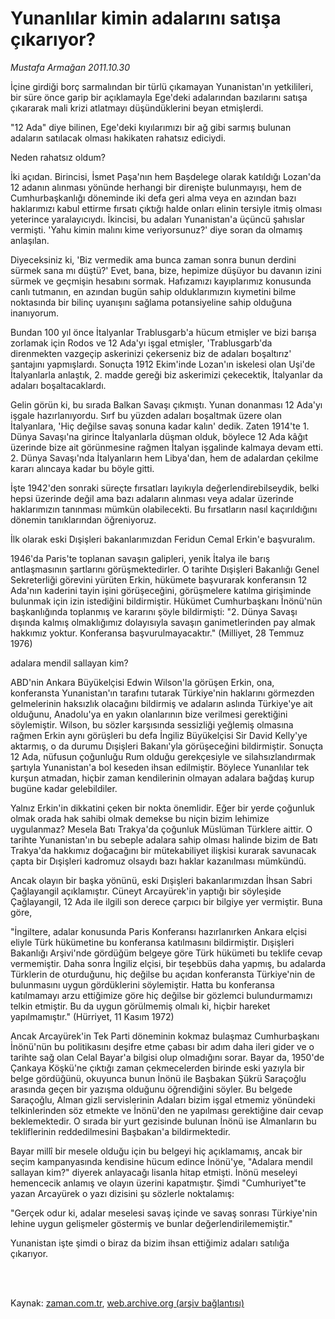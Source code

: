 # Yunanlılar kimin adalarını satışa çıkarıyor?

*Mustafa Armağan 2011.10.30*

<td class="columnist-detail">
<p>İçine girdiği borç sarmalından bir türlü çıkamayan Yunanistan'ın yetkilileri, bir süre önce garip bir açıklamayla Ege'deki adalarından bazılarını satışa çıkararak mali krizi atlatmayı düşündüklerini beyan etmişlerdi.</p>
<p>
<div id="haberMetinDiv">
<p>"12 Ada" diye bilinen, Ege'deki kıyılarımızı bir ağ gibi sarmış bulunan adaların satılacak olması hakikaten rahatsız ediciydi.
<p>Neden rahatsız oldum?
<p>İki açıdan. Birincisi, İsmet Paşa'nın hem Başdelege olarak katıldığı Lozan'da 12 adanın alınması yönünde herhangi bir direnişte bulunmayışı, hem de Cumhurbaşkanlığı döneminde iki defa geri alma veya en azından bazı haklarımızı kabul ettirme fırsatı çıktığı halde onları elinin tersiyle itmiş olması yeterince yaralayıcıydı. İkincisi, bu adaları Yunanistan'a üçüncü şahıslar vermişti. 'Yahu kimin malını kime veriyorsunuz?' diye soran da olmamış anlaşılan.
<p>Diyeceksiniz ki, 'Biz vermedik ama bunca zaman sonra bunun derdini sürmek sana mı düştü?' Evet, bana, bize, hepimize düşüyor bu davanın izini sürmek ve geçmişin hesabını sormak. Hafızamızı kayıplarımız konusunda canlı tutmanın, en azından bugün sahip olduklarımızın kıymetini bilme noktasında bir bilinç uyanışını sağlama potansiyeline sahip olduğuna inanıyorum.
<p>Bundan 100 yıl önce İtalyanlar Trablusgarb'a hücum etmişler ve bizi barışa zorlamak için Rodos ve 12 Ada'yı işgal etmişler, 'Trablusgarb'da direnmekten vazgeçip askerinizi çekerseniz biz de adaları boşaltırız' şantajını yapmışlardı. Sonuçta 1912 Ekim'inde Lozan'ın iskelesi olan Uşi'de İtalyanlarla anlaştık, 2. madde gereği biz askerimizi çekecektik, İtalyanlar da adaları boşaltacaklardı.
<p>Gelin görün ki, bu sırada Balkan Savaşı çıkmıştı. Yunan donanması 12 Ada'yı işgale hazırlanıyordu. Sırf bu yüzden adaları boşaltmak üzere olan İtalyanlara, 'Hiç değilse savaş sonuna kadar kalın' dedik. Zaten 1914'te 1. Dünya Savaşı'na girince İtalyanlarla düşman olduk, böylece 12 Ada kâğıt üzerinde bize ait görünmesine rağmen İtalyan işgalinde kalmaya devam etti. 2. Dünya Savaşı'nda İtalyanların hem Libya'dan, hem de adalardan çekilme kararı alıncaya kadar bu böyle gitti.
<p>İşte 1942'den sonraki süreçte fırsatları layıkıyla değerlendirebilseydik, belki hepsi üzerinde değil ama bazı adaların alınması veya adalar üzerinde haklarımızın tanınması mümkün olabilecekti. Bu fırsatların nasıl kaçırıldığını dönemin tanıklarından öğreniyoruz.
<p>İlk olarak eski Dışişleri bakanlarımızdan Feridun Cemal Erkin'e başvuralım.
<p>1946'da Paris'te toplanan savaşın galipleri, yenik İtalya ile barış antlaşmasının şartlarını görüşmektedirler. O tarihte Dışişleri Bakanlığı Genel Sekreterliği görevini yürüten Erkin, hükümete başvurarak konferansın 12 Ada'nın kaderini tayin işini görüşeceğini, görüşmelere katılma girişiminde bulunmak için izin istediğini bildirmiştir. Hükümet Cumhurbaşkanı İnönü'nün başkanlığında toplanmış ve kararını şöyle bildirmişti: "2. Dünya Savaşı dışında kalmış olmaklığımız dolayısıyla savaşın ganimetlerinden pay almak hakkımız yoktur. Konferansa başvurulmayacaktır." (Milliyet, 28 Temmuz 1976)
<p>adalara mendil sallayan kim?
<p>ABD'nin Ankara Büyükelçisi Edwin Wilson'la görüşen Erkin, ona, konferansta Yunanistan'ın tarafını tutarak Türkiye'nin haklarını görmezden gelmelerinin haksızlık olacağını bildirmiş ve adaların aslında Türkiye'ye ait olduğunu, Anadolu'ya en yakın olanlarının bize verilmesi gerektiğini söylemiştir. Wilson, bu sözler karşısında sessizliği yeğlemiş olmasına rağmen Erkin aynı görüşleri bu defa İngiliz Büyükelçisi Sir David Kelly'ye aktarmış, o da durumu Dışişleri Bakanı'yla görüşeceğini bildirmiştir. Sonuçta 12 Ada, nüfusun çoğunluğu Rum olduğu gerekçesiyle ve silahsızlandırmak şartıyla Yunanistan'a bol keseden ihsan edilmiştir. Böylece Yunanlılar tek kurşun atmadan, hiçbir zaman kendilerinin olmayan adalara bağdaş kurup bugüne kadar gelebildiler.
<p>Yalnız Erkin'in dikkatini çeken bir nokta önemlidir. Eğer bir yerde çoğunluk olmak orada hak sahibi olmak demekse bu niçin bizim lehimize uygulanmaz? Mesela Batı Trakya'da çoğunluk Müslüman Türklere aittir. O tarihte Yunanistan'ın bu sebeple adalara sahip olması halinde bizim de Batı Trakya'da hakkımız doğacağını bir mütekabiliyet ilişkisi kurarak savunacak çapta bir Dışişleri kadromuz olsaydı bazı haklar kazanılması mümkündü.
<p>Ancak olayın bir başka yönünü, eski Dışişleri bakanlarımızdan İhsan Sabri Çağlayangil açıklamıştır. Cüneyt Arcayürek'in yaptığı bir söyleşide Çağlayangil, 12 Ada ile ilgili son derece çarpıcı bir bilgiye yer vermiştir. Buna göre,
<p>"İngiltere, adalar konusunda Paris Konferansı hazırlanırken Ankara elçisi eliyle Türk hükümetine bu konferansa katılmasını bildirmiştir. Dışişleri Bakanlığı Arşivi'nde gördüğüm belgeye göre Türk hükümeti bu teklife cevap vermemiştir. Daha sonra İngiliz elçisi, bir teşebbüs daha yapmış, bu adalarda Türklerin de oturduğunu, hiç değilse bu açıdan konferansta Türkiye'nin de bulunmasını uygun gördüklerini söylemiştir. Hatta bu konferansa katılmamayı arzu ettiğimize göre hiç değilse bir gözlemci bulundurmamızı telkin etmiştir. Bu da uygun görülmemiş olmalı ki, hiçbir hareket yapılmamıştır." (Hürriyet, 11 Kasım 1972)
<p>Ancak Arcayürek'in Tek Parti döneminin kokmaz bulaşmaz Cumhurbaşkanı İnönü'nün bu politikasını deşifre etme çabası bir adım daha ileri gider ve o tarihte sağ olan Celal Bayar'a bilgisi olup olmadığını sorar. Bayar da, 1950'de Çankaya Köşkü'ne çıktığı zaman çekmecelerden birinde eski yazıyla bir belge gördüğünü, okuyunca bunun İnönü ile Başbakan Şükrü Saraçoğlu arasında geçen bir yazışma olduğunu öğrendiğini söyler. Bu belgede Saraçoğlu, Alman gizli servislerinin Adaları bizim işgal etmemiz yönündeki telkinlerinden söz etmekte ve İnönü'den ne yapılması gerektiğine dair cevap beklemektedir. O sırada bir yurt gezisinde bulunan İnönü ise Almanların bu tekliflerinin reddedilmesini Başbakan'a bildirmektedir.
<p>Bayar millî bir mesele olduğu için bu belgeyi hiç açıklamamış, ancak bir seçim kampanyasında kendisine hücum edince İnönü'ye, "Adalara mendil sallayan kim?" diyerek anlayacağı lisanla hitap etmişti. İnönü meseleyi hemencecik anlamış ve olayın üzerini kapatmıştır. Şimdi "Cumhuriyet"te yazan Arcayürek o yazı dizisini şu sözlerle noktalamış:
<p>"Gerçek odur ki, adalar meselesi savaş içinde ve savaş sonrası Türkiye'nin lehine uygun gelişmeler göstermiş ve bunlar değerlendirilememiştir."
<p>Yunanistan işte şimdi o biraz da bizim ihsan ettiğimiz adaları satılığa çıkarıyor.</p></p></p></p></p></p></p></p></p></p></p></p></p></p></p></p></p></p></div>
</p>


<p><br>
		 </br></p></td>

Kaynak: [zaman.com.tr](http://zaman.com.tr/yazar.do?yazino=1196534), [web.archive.org (arşiv bağlantısı)](http://web.archive.org/web/20120104213051/http://zaman.com.tr:80/yazar.do?yazino=1196534)
